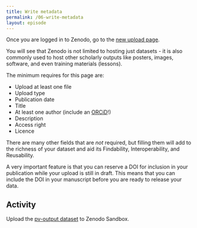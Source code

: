 ```yaml
---
title: Write metadata
permalink: /06-write-metadata
layout: episode
---
```


Once you are logged in to Zenodo, go to the [new upload page](https://sandbox.zenodo.org/deposit/new).

You will see that Zenodo is not limited to hosting just datasets - it is also commonly used to host other scholarly outputs like posters, images,
software, and even training materials (lessons).

The minimum requires for this page are:
* Upload at least one file
* Upload type
* Publication date
* Title
* At least one author (include an [ORCiD](https://orcid.org/)!)
* Description
* Access right
* Licence

There are many other fields that are *not* required, but filling them will add to the richness of your dataset and aid its Findability,
Interoperability, and Reusability.

A very important feature is that you can reserve a DOI for inclusion in your publication while your upload is still in draft. This means that you
can include the DOI in your manuscript before you are ready to release your data.

## Activity

Upload the [pv-output dataset](pv-output.csv) to Zenodo Sandbox.
